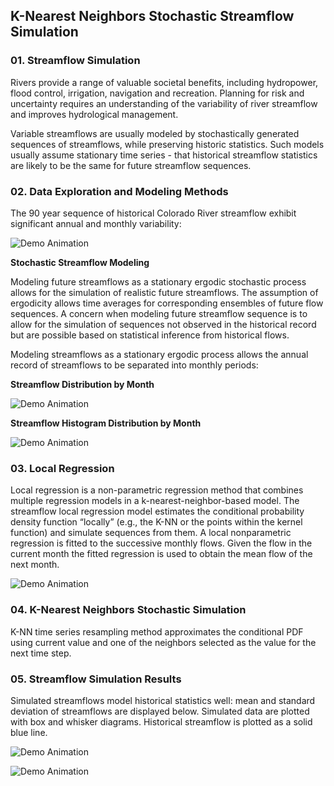 ## K-Nearest Neighbors Stochastic Streamflow Simulation

### 01. Streamflow Simulation 

Rivers provide a range of valuable societal benefits, including hydropower, flood control, irrigation, navigation and recreation. Planning for risk and uncertainty requires an understanding of the variability of river streamflow and improves hydrological management. 

Variable streamflows are usually modeled by stochastically generated sequences of streamflows, while preserving historic statistics. Such models usually assume stationary time series - that historical streamflow statistics are likely to be the same for future streamflow sequences.

### 02. Data Exploration and Modeling Methods

The 90 year sequence of historical Colorado River streamflow exhibit significant annual and monthly variability:

![Demo Animation](../plots/plotMNF.png?raw=true)

__Stochastic Streamflow Modeling__

Modeling future streamflows as a stationary ergodic stochastic process allows for the simulation of realistic future streamflows. The assumption of ergodicity allows time averages for corresponding ensembles of future flow sequences. A concern when modeling future streamflow sequence is to allow for the simulation of sequences not observed in the historical record but are possible based on statistical inference from historical flows. 

Modeling streamflows as a stationary ergodic process allows the annual record of streamflows to be separated into monthly periods:

__Streamflow Distribution by Month__

![Demo Animation](../plots/plotMnthBplot.png?raw=true)

__Streamflow Histogram Distribution by Month__

![Demo Animation](../plots/plotMnthHist.png?raw=true)


### 03. Local Regression

Local regression is a non-parametric regression method that combines multiple regression models in a k-nearest-neighbor-based model. The streamflow local regression model estimates the conditional probability density function “locally” (e.g., the K-NN or the points within the kernel function) and simulate sequences from them. A local nonparametric regression is fitted to the successive monthly flows. Given the flow in the current month the fitted regression is used to obtain the mean flow of the next month. 
 
![Demo Animation](../plots/plotLocfit.png?raw=true)

### 04. K-Nearest Neighbors Stochastic Simulation

K-NN time series resampling method approximates the conditional PDF using current value and one of the neighbors selected as the value for the next time step.

### 05. Streamflow Simulation Results

Simulated streamflows model historical statistics well: mean and standard deviation of streamflows are displayed below. Simulated data are plotted with box and whisker diagrams. Historical streamflow is plotted as a solid blue line.

![Demo Animation](../plots/plotSimMean.png?raw=true)

![Demo Animation](../plots/plotSimSD.png?raw=true)


